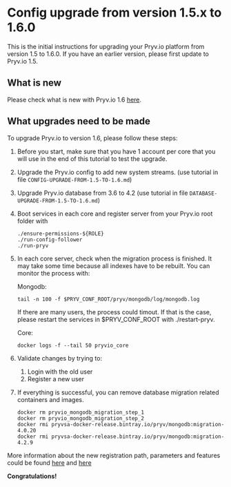 
# Config upgrade from version 1.5.x to 1.6.0

This is the initial instructions for upgrading your Pryv.io platform from version 1.5 to 1.6.0. If you have an earlier version, please first update to Pryv.io 1.5.

## What is new

Please check what is new with Pryv.io 1.6 [here](https://pryv.github.io/change-log/).

## What upgrades need to be made

To upgrade Pryv.io to version 1.6, please follow these steps:

1. Before you start, make sure that you have 1 account per core that you will use in the end of this tutorial to test the upgrade.

2. Upgrade the Pryv.io config to add new system streams.
(use tutorial in file `CONFIG-UPGRADE-FROM-1.5-TO-1.6.md`)
 
3. Upgrade Pryv.io database from 3.6 to 4.2 
(use tutorial in file `DATABASE-UPGRADE-FROM-1.5-TO-1.6.md`)

4. Boot services in each core and register server from your Pryv.io root folder with 
    ```
    ./ensure-permissions-${ROLE}
    ./run-config-follower
    ./run-pryv
    ```
5. In each core server, check when the migration process is finished. It may take some time because all indexes have to be rebuilt. You can monitor the process with:

    Mongodb:

    ```
    tail -n 100 -f $PRYV_CONF_ROOT/pryv/mongodb/log/mongodb.log
    ```
    
    If there are many users, the process could timout. 
    If that is the case, please restart the services in $PRYV_CONF_ROOT with ./restart-pryv.  
   
    Core:

    ```
    docker logs -f --tail 50 pryvio_core
    ```

6. Validate changes by trying to:

    1. Login with the old user
    2. Register a new user

7. If everything is successful, you can remove database migration related containers and images.

    ```
    docker rm pryvio_mongodb_migration_step_1
    docker rm pryvio_mongodb_migration_step_2
    docker rmi pryvsa-docker-release.bintray.io/pryv/mongodb:migration-4.0.20
    docker rmi pryvsa-docker-release.bintray.io/pryv/mongodb:migration-4.2.9
    ```

More information about the new registration path, parameters and features could be found [here](https://pryv.github.io/customer-resources/system-streams/) 
and [here](https://pryv.github.io/reference/#account-creation)

**Congratulations!**